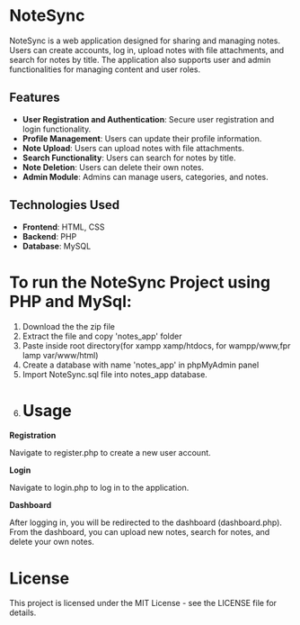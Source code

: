 # NoteSync

NoteSync is a web application designed for sharing and managing notes. Users can create accounts, log in, upload notes with file attachments, and search for notes by title. The application also supports user and admin functionalities for managing content and user roles.

## Features

- **User Registration and Authentication**: Secure user registration and login functionality.
- **Profile Management**: Users can update their profile information.
- **Note Upload**: Users can upload notes with file attachments.
- **Search Functionality**: Users can search for notes by title.
- **Note Deletion**: Users can delete their own notes.
- **Admin Module**: Admins can manage users, categories, and notes.

## Technologies Used

- **Frontend**: HTML, CSS
- **Backend**: PHP
- **Database**: MySQL

# To run the NoteSync Project using PHP and MySql:

1. Download the the zip file 
2. Extract the file and copy 'notes_app' folder
3. Paste inside root directory(for xampp xamp/htdocs, for wampp/www,fpr lamp var/www/html)
4. Create a database with name 'notes_app' in phpMyAdmin panel
5. Import NoteSync.sql file into notes_app database.
6. # Usage

**Registration**

Navigate to register.php to create a new user account.

**Login**

Navigate to login.php to log in to the application.

**Dashboard**

After logging in, you will be redirected to the dashboard (dashboard.php).
From the dashboard, you can upload new notes, search for notes, and delete your own notes.



# License

This project is licensed under the MIT License - see the LICENSE file for details.
